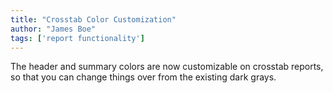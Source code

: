 ```yaml
---
title: "Crosstab Color Customization"
author: "James Boe"
tags: ['report functionality']
---
```

The header and summary colors are now customizable on crosstab reports, so that you can change things over from the existing dark grays.<!--more-->